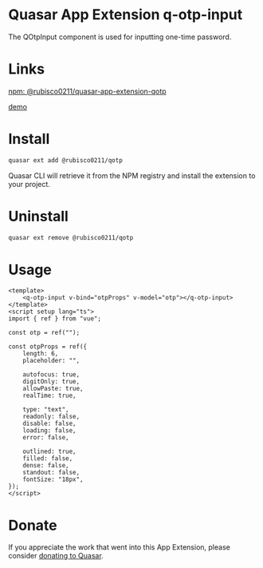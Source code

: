 # Quasar App Extension q-otp-input

The QOtpInput component is used for inputting one-time password.

# Links

[npm: @rubisco0211/quasar-app-extension-qotp](https://www.npmjs.com/package/@rubisco0211/quasar-app-extension-qotp)

[demo](https://rubisco0211.github.io/quasar-app-extension-qotp/#/)

# Install

```bash
quasar ext add @rubisco0211/qotp
```

Quasar CLI will retrieve it from the NPM registry and install the extension to your project.

# Uninstall

```bash
quasar ext remove @rubisco0211/qotp
```

# Usage

```vue
<template>
    <q-otp-input v-bind="otpProps" v-model="otp"></q-otp-input>
</template>
<script setup lang="ts">
import { ref } from "vue";

const otp = ref("");

const otpProps = ref({
    length: 6,
    placeholder: "",

    autofocus: true,
    digitOnly: true,
    allowPaste: true,
    realTime: true,

    type: "text",
    readonly: false,
    disable: false,
    loading: false,
    error: false,

    outlined: true,
    filled: false,
    dense: false,
    standout: false,
    fontSize: "18px",
});
</script>
```

# Donate

If you appreciate the work that went into this App Extension, please consider [donating to Quasar](https://donate.quasar.dev).
